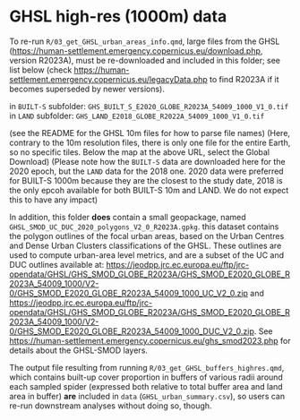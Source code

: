 
# GHSL high-res (1000m) data


 To re-run `R/03_get_GHSL_urban_areas_info.qmd`, large files from the GHSL (<https://human-settlement.emergency.copernicus.eu/download.php>, version R2023A), must be re-downloaded and included in this folder; see list below (check <https://human-settlement.emergency.copernicus.eu/legacyData.php> to find R2023A if it becomes superseded by newer versions).

in `BUILT-S` subfolder: `GHS_BUILT_S_E2020_GLOBE_R2023A_54009_1000_V1_0.tif`
in `LAND` subfolder: `GHS_LAND_E2018_GLOBE_R2022A_54009_1000_V1_0.tif`

(see the README for the GHSL 10m files for how to parse file names)
(Here, contrary to the 10m resolution files, there is only one file for the entire Earth, so no specific tiles. Below the map at the above URL, select the Global Download)
(Please note how the `BUILT-S` data are downloaded here for the 2020 epoch, but the `LAND` data for the 2018 one. 2020 data were preferred for BUILT-S 1000m because they are the closest to the study date, 2018 is the only epcoh available for both BUILT-S 10m and LAND. We do not expect this to have any impact)

 In addition, this folder **does** contain a small geopackage, named  `GHSL_SMOD_UC_DUC_2020_polygons_V2_0_R2023A.gpkg`. this dataset contains the polygon outlines of the focal urban areas, based on the Urban Centres and Dense Urban Clusters classifications of the GHSL. These outlines are used to compute urban-area level metrics, and are a subset of the UC and DUC outlines available at: <https://jeodpp.jrc.ec.europa.eu/ftp/jrc-opendata/GHSL/GHS_SMOD_GLOBE_R2023A/GHS_SMOD_E2020_GLOBE_R2023A_54009_1000/V2-0/GHS_SMOD_E2020_GLOBE_R2023A_54009_1000_UC_V2_0.zip> and <https://jeodpp.jrc.ec.europa.eu/ftp/jrc-opendata/GHSL/GHS_SMOD_GLOBE_R2023A/GHS_SMOD_E2020_GLOBE_R2023A_54009_1000/V2-0/GHS_SMOD_E2020_GLOBE_R2023A_54009_1000_DUC_V2_0.zip>. See <https://human-settlement.emergency.copernicus.eu/ghs_smod2023.php> for details about the GHSL-SMOD layers.

 The output file resulting from running `R/03_get_GHSL_buffers_highres.qmd`, which contains built-up cover proportion in buffers of various radii around each sampled spider (expressed both relative to total buffer area and land area in buffer)  **are** included in `data` (`GHSL_urban_summary.csv`), so users can re-run downstream analyses without doing so, though.
